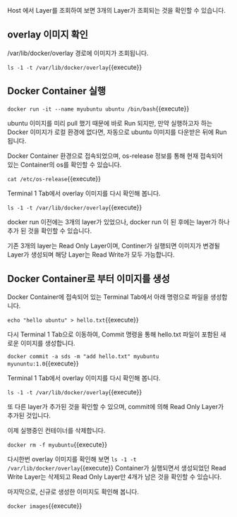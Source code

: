 Host 에서 Layer를 조회하여 보면 3개의 Layer가 조회되는 것을 확인할 수 있습니다.

## overlay 이미지 확인
/var/lib/docker/overlay 경로에 이미지가 조회됩니다.

`ls -1 -t /var/lib/docker/overlay`{{execute}}

## Docker Container 실행
`docker run -it --name myubuntu ubuntu /bin/bash`{{execute}}

ubuntu 이미지를 미리 pull 했기 때문에 바로 Run 되지만, 만약 실행하고자 하는 Docker 이미지가 로컬 환경에 없다면, 자동으로 ubuntu 이미지를 다운받은 뒤에 Run 됩니다.

Docker Container 환경으로 접속되었으며, os-release 정보를 통해 현재 접속되어 있는 Container의 os를 확인할 수 있습니다.

`cat /etc/os-release`{{execute}}

Terminal 1 Tab에서 overlay 이미지를 다시 확인해 봅니다.

`ls -1 -t /var/lib/docker/overlay`{{execute}}

docker run 이전에는 3개의 layer가 있었으나, docker run 이 된 후에는 layer가 하나 추가 된 것을 확인할 수 있습니다.

기존 3개의 layer는 Read Only Layer이며, Continer가 실행되면 이미지가 변경될 Layer가 생성되며 해당 Layer는 Read Write가 모두 가능합니다.

## Docker Container로 부터 이미지를 생성
Docker Container에 접속되어 있는 Terminal Tab에서 아래 명령으로 파일을 생성합니다.

`echo "hello ubuntu" > hello.txt`{{execute}}

다시 Terminal 1 Tab으로 이동하여, Commit 명령을 통해 hello.txt 파일이 포함된 새로운 이미지를 생성합니다.

`docker commit -a sds -m "add hello.txt" myubuntu myununtu:1.0`{{execute}}

Terminal 1 Tab에서 overlay 이미지를 다시 확인해 봅니다.

`ls -1 -t /var/lib/docker/overlay`{{execute}}

또 다른 layer가 추가된 것을 확인할 수 있으며, commit에 의해 Read Only Layer가 추가된 것입니다.

이제 실행중인 컨테이너를 삭제합니다.

`docker rm -f myubuntu`{{execute}}

다시한번 overlay 이미지를 확인해 보면 `ls -1 -t /var/lib/docker/overlay`{{execute}} Container가 실행되면서 생성되었던 Read Write Layer는 삭제되고 Read Only Layer만 4개가 남은 것을 확인할 수 있습니다.

마지막으로, 신규로 생성한 이미지도 확인해 봅니다.

`docker images`{{execute}}


